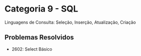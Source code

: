 # Categoria 9 - SQL
Linguagens de Consulta: Seleção, Inserção, Atualização, Criação

## Problemas Resolvidos
- 2602: Select Básico

